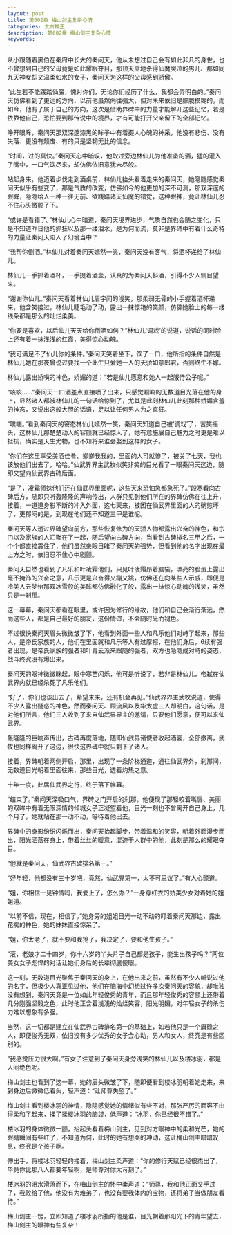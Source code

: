 ```yaml
---
layout: post
title: 第602章 梅山剑主复杂心情
categories: 太古神王
description: 第602章 梅山剑主复杂心情
keywords:
---
```


从小跟随着黑伯在秦府中长大的秦问天，他从未想过自己会有如此非凡的身世，也不曾想到自己的父母竟是如此耀眼夺目，那顶天立地杀得仙魔哭泣的男儿、那如同九天神女却又温柔如水的女子，秦问天为这样的父母感到骄傲。

“此生若不能践踏仙魔，愧对你们，无论你们经历了什么，我都会弄明白的。”秦问天仿佛看到了更远的方向，以前他虽然向往强大，但对未来依旧是朦胧模糊的，而如今，他有了属于自己的方向，这次是借助界碑中的力量才能解开这些记忆，若是依靠他自己，恐怕要到那传说中的境界，才有可能打开父亲留下的全部记忆。

睁开眼眸，秦问天那双深邃漆黑的眸子中有着摄人心魄的神采，他没有悲伤、没有失落、更没有颓废、有的只是坚韧无比的信念。

“时间，过的真快。”秦问天心中暗叹，他取过旁边林仙儿为他准备的酒，猛的灌入了嘴中，一口气饮尽来，却仿佛依旧意犹未尽般。

站起身来，他迈着步伐走到酒桌前，林仙儿抬头看着走来的秦问天，她隐隐感觉秦问天似乎有些变了，那是气质的改变，仿佛如今的他更加的深不可测，那双深邃的眼眸，隐隐给人一种一往无前、欲践踏诸天仙魔的错觉，这种眼神，竟让林仙儿忍不住心头微颤了下。

“或许是看错了。”林仙儿心中暗道，秦问天境界进步，气质自然也会随之变化，只是不知道昨日他的抓狂以及那一缕泪水，是为何而流，莫非是界碑中有着什么奇特的力量让秦问天陷入了幻境当中？

“我帮你倒酒。”林仙儿对着秦问天嫣然一笑，秦问天没有客气，将酒杯递给了林仙儿。

林仙儿一手抓着酒杯，一手提着酒壶，认真的为秦问天斟酒，引得不少人侧目望来。

“谢谢你仙儿。”秦问天看着林仙儿眉宇间的浅笑，那柔弱无骨的小手握着酒杯递来，他含笑接过，林仙儿睫毛动了动，露出一抹惊艳的笑颜，仿佛她脸上的每一缕线条都是那么的灿烂柔美。

“你要是喜欢，以后仙儿天天给你倒酒如何？”林仙儿‘调戏’的说道，说话的同时脸上还有着一抹浅浅的红霞，美得惊心动魄。

“我可满足不了仙儿你的条件。”秦问天笑着坐下，饮了一口，他所指的条件自然是林仙儿她在那夜曾说过要找一个此生只爱她一人的天骄如意郎君，否则终生不嫁。

林仙儿露出娇嗔的神色，娇媚的道：“若是仙儿愿意和她人一起服侍公子呢。”

“咳咳……”秦问天一口酒差点直接喷了出来，只感觉唰唰的无数道目光落在他的身上，显然诸人都被林仙儿的一句话给惊到了，尤其是此刻林仙儿此刻那种娇媚含羞的神态，又说出这般大胆的话语，足以让任何男人为之疯狂。

“噗嗤。”看到秦问天的窘态林仙儿嫣然一笑，秦问天知道自己被‘调戏’了，苦笑摇头，这林仙儿那楚楚动人的容颜就已经惊人了，她有意施展自己魅力之时更是难以抵抗，确实是天生尤物，也不知将来谁会娶到这样的女子。

“你们在这里享受美酒佳肴、卿卿我我的，里面的人可就惨了，被关了七天，我也该放他们出去了，哈哈。”仙武界界主武牧似笑非笑的目光看了一眼秦问天这边，随即又望向仙武界古碑后面。

“是了，凌霜师妹他们还在仙武界里面呢，这些天来恐怕急都急死了。”段寒看向古碑后方，随即只听轰隆隆的声响传出，人群只见到他们所在的界碑仿佛在往上升，接着，一道道身影不断的冲入外面，这七天来，被困在仙武界里面的人的确憋坏了，更郁闷的是，到现在他们还不知道三甲是谁呢。

秦问天等人透过界碑望向前方，那些恢复修为的天骄人物都露出兴奋的神色，和宗门以及家族的人汇聚在了一起，随后望向古碑方向，当看到古碑排名三甲之后，一个个都直接震住了，他们虽然亲眼目睹了秦问天的强势，但看到他的名字出现在最上方之时，依旧忍不住心中剧颤。

秦问天自然也看到了凡乐和叶凌霜他们，只见叶凌霜昂着脑袋，漂亮的脸蛋上露出毫不掩饰的兴奋之意，凡乐更是兴奋得又蹦又跳，仿佛还在向某些人示威，即便是冷美人云梦怡那双冰雪般的美眸都仿佛融化了般，露出一抹惊心动魄的浅笑，虽然只是一刹那。

这一幕幕，秦问天都看在眼里，或许因为修行的缘故，他们和自己会渐行渐远，然而这些人，都是自己最好的朋友，这份情谊，不会随时光而褪色。

不过很快秦问天眉头微微皱了下，他看到外面一些人和凡乐他们对峙了起来，那些人，是帝氏家族的人，他们在里面就和凡乐等人有过摩擦，在他们身后，6续有强者出现，是帝氏家族的强者和叶青云派来跟随的强者，双方也隐隐成对峙的姿态，战斗终究没有爆出来。

秦问天的眼神微微眯起，眼中寒芒闪烁，他可是听说了，若非是林仙儿，帝弑在仙武界内就已经杀死了凡乐他们。

“好了，你们也该出去了，希望未来，还有机会再见。”仙武界界主武牧说道，使得不少人露出疑惑的神色，然而秦问天、顾流风以及华太虚三人却明白，这句话，是对他们所言，他们三人收到了来自仙武界界主的邀请，只要他们愿意，便可以来仙武界。

轰隆隆的巨响声传出，古碑再度落地，随即仙武界诸使者收起酒宴，全部撤离，武牧也同样离开了这边，很快这界碑中就只剩下了诸人。

接着，界碑朝着两侧开启，那里，出现了一条阶梯通道，通往仙武界外，刹那间，无数道目光朝着里面往来，那些目光，透着灼热之意。

十年一度，此届仙武界之行，终于落下帷幕。

“结束了。”秦问天深吸口气，界碑之门开启的刹那，他便现了那轻咬着嘴唇、美丽的双眸中有着无限深情的倾城女子正凝望着他，目光一刻也不曾离开自己身上，几个月了，她就站在那一动不动，等待着他出去。

界碑中的身影纷纷闪烁而出，秦问天抬起脚步，带着温和的笑容，朝着外面漫步而出，阳光洒落在身上，带着丝丝的暖意，混迹于人群中的他，此刻是那么的耀眼夺目。

“他就是秦问天，仙武界古碑排名第一。”

“好年轻，他都没有三十岁吧，竟然，仙武界第一，太不可思议了。”有人心颤道。

“姐，你相信一见钟情吗，我爱上了，怎么办？”一身穿红衣的娇美少女对着她的姐姐道。

“以前不信，现在，相信了。”她身旁的姐姐目光一动不动的盯着秦问天那边，露出花痴的神色，她的妹妹直接惊呆了。

“姐，你太老了，就不要和我抢了，我决定了，要和他生孩子。”

“滚，老娘才二十四岁，你十六岁的丫头片子自己都是孩子，能生出孩子吗？”两位美女女子彪悍的对话让她们身后的长辈彻底傻眼。

这一刻，无数道目光聚焦于秦问天的身上，在他出来之前，虽然有不少人听说过他的名字，但极少人真正见过他，他们在脑海中幻想过许多次秦问天的容貌，却唯独没有想到，秦问天竟是一位如此年轻俊秀的青年，而且那年轻俊秀的容颜上还带着几分刚强坚毅之色，此时他正含着浅浅的灿烂笑容，阳光明媚，对年轻女子的杀伤力难以想象有多强。

当然，这一切都是建立在仙武界古碑排名第一的基础上，如若他只是一个庸碌之人，即便俊秀无双，依旧没有多少优秀的女子会心动，男人和女人，终究是有些区别的。

“我感觉压力很大啊。”有女子注意到了秦问天身旁浅笑的林仙儿以及楼冰羽，都是人间绝色呢。

梅山剑主也看到了这一幕，她的眉头微皱了下，随即便看到楼冰羽朝着她走来，来到身边后微微低着头，轻声道：“让师尊失望了。”

梅山剑主看到楼冰羽的神情，隐隐感觉她的情绪似有些不对，那张严厉的面容不由得柔和了起来，揉了揉楼冰羽的脑袋，低声道：“冰羽，你已经很不错了。”

楼冰羽的身体微微一颤，抬起头看着梅山剑主，见到对方眼神中的柔和光芒，她的眼睛瞬间有些红了，不知道为何，此时的她有想哭的冲动，这让梅山剑主暗暗叹息，终究是个孩子啊。

伸出手，将楼冰羽轻轻的搂着，梅山剑主柔声道：“你的修行天赋已经很杰出了，毕竟你比那八人都要年轻啊，是师尊对你太苛刻了。”

楼冰羽的泪水滑落而下，在梅山剑主的怀中柔声道：“师尊，我和他正面交手过了，我败给了他，他没有为难弟子，也没有要我体内的宝物，还将弟子当做朋友看待。”

梅山剑主一愣，立即知道了楼冰羽所指的他是谁，目光朝着那阳光下的青年望去，梅山剑主的眼神有些复杂！
